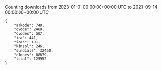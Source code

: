 
Counting downloads from 2023-01-01 00:00:00+00:00 UTC to 2023-09-14 00:00:00+00:00 UTC

```
{
    "arkode": 740,
    "cvode": 2488,
    "cvodes": 507,
    "ida": 441,
    "idas": 191,
    "kinsol": 246,
    "sundials": 32460,
    "clones": 88879,
    "total": 125952
}
```
